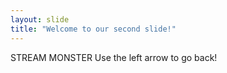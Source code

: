 ```yaml
---
layout: slide
title: "Welcome to our second slide!"
---
```

STREAM MONSTER 
Use the left arrow to go back!
